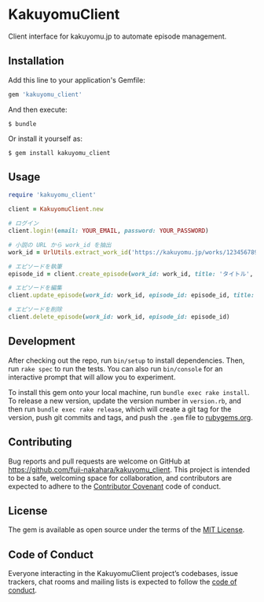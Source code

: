 # KakuyomuClient

Client interface for kakuyomu.jp to automate episode management.

## Installation

Add this line to your application's Gemfile:

```ruby
gem 'kakuyomu_client'
```

And then execute:

    $ bundle

Or install it yourself as:

    $ gem install kakuyomu_client

## Usage

```ruby
require 'kakuyomu_client'

client = KakuyomuClient.new

# ログイン
client.login!(email: YOUR_EMAIL, password: YOUR_PASSWORD) 

# 小説の URL から work_id を抽出
work_id = UrlUtils.extract_work_id('https://kakuyomu.jp/works/1234567890123456789') # => 1234567890123456789

# エピソードを執筆
episode_id = client.create_episode(work_id: work_id, title: 'タイトル', body: '本文')

# エピソードを編集
client.update_episode(work_id: work_id, episode_id: episode_id, title: '新しいタイトル', body: '新しい本文')

# エピソードを削除
client.delete_episode(work_id: work_id, episode_id: episode_id) 
```

## Development

After checking out the repo, run `bin/setup` to install dependencies. Then, run `rake spec` to run the tests. You can also run `bin/console` for an interactive prompt that will allow you to experiment.

To install this gem onto your local machine, run `bundle exec rake install`. To release a new version, update the version number in `version.rb`, and then run `bundle exec rake release`, which will create a git tag for the version, push git commits and tags, and push the `.gem` file to [rubygems.org](https://rubygems.org).

## Contributing

Bug reports and pull requests are welcome on GitHub at https://github.com/fuji-nakahara/kakuyomu_client. This project is intended to be a safe, welcoming space for collaboration, and contributors are expected to adhere to the [Contributor Covenant](http://contributor-covenant.org) code of conduct.

## License

The gem is available as open source under the terms of the [MIT License](https://opensource.org/licenses/MIT).

## Code of Conduct

Everyone interacting in the KakuyomuClient project’s codebases, issue trackers, chat rooms and mailing lists is expected to follow the [code of conduct](https://github.com/fuji-nakahara/kakuyomu_client/blob/master/CODE_OF_CONDUCT.md).
